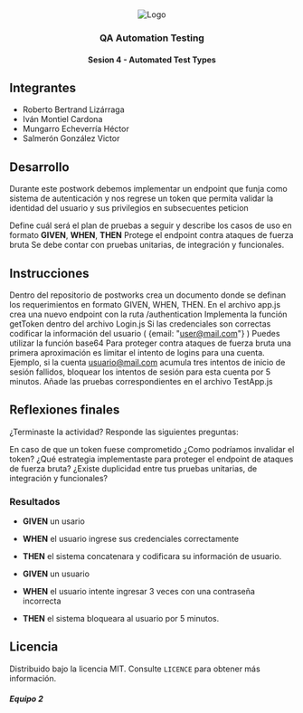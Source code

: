 <!-- PROJECT LOGO -->
<br />
<p align="center">
  <a>
    <img src="https://upload.wikimedia.org/wikipedia/commons/4/43/Cognizant_logo_2022.svg" alt="Logo">
  </a>

<h3 align="center">QA Automation Testing</h3>
<h4 align="center">Sesion 4 - Automated Test Types</h4>

## Integrantes

* Roberto Bertrand Lizárraga
* Iván Montiel Cardona
* Mungarro Echeverría Héctor
* Salmerón González Victor

## Desarrollo

Durante este postwork debemos implementar un endpoint que funja como sistema de autenticación y nos regrese un token que permita validar la identidad del usuario y sus privilegios en subsecuentes peticion

Define cuál será el plan de pruebas a seguir y describe los casos de uso en formato **GIVEN**, **WHEN**, **THEN**
Protege el endpoint contra ataques de fuerza bruta
Se debe contar con pruebas unitarias, de integración y funcionales.

## Instrucciones

Dentro del repositorio de postworks crea un documento donde se definan los requerimientos en formato GIVEN, WHEN, THEN.
En el archivo app.js crea una nuevo endpoint con la ruta /authentication
Implementa la función getToken dentro del archivo Login.js
Si las credenciales son correctas codificar la información del usuario ( {email: "user@mail.com"} ) Puedes utilizar la función base64
Para proteger contra ataques de fuerza bruta una primera aproximación es limitar el intento de logins para una cuenta. Ejemplo, si la cuenta usuario@mail.com acumula tres intentos de inicio de sesión fallidos, bloquear los intentos de sesión para esta cuenta por 5 minutos.
Añade las pruebas correspondientes en el archivo TestApp.js

## Reflexiones finales

¿Terminaste la actividad? Responde las siguientes preguntas:

En caso de que un token fuese comprometido ¿Como podríamos invalidar el token?
¿Qué estrategia implementaste para proteger el endpoint de ataques de fuerza bruta?
¿Existe duplicidad entre tus pruebas unitarias, de integración y funcionales?

### Resultados

* **GIVEN** un usario
* **WHEN** el usuario ingrese sus credenciales correctamente
* **THEN** el sistema concatenara y codificara su información de usuario.

* **GIVEN** un usuario
* **WHEN** el usuario intente ingresar 3 veces con una contraseña incorrecta
* **THEN** el sistema bloqueara al usuario por 5 minutos.


## Licencia
Distribuido bajo la licencia MIT. Consulte `LICENCE` para obtener más información.

##### Equipo 2